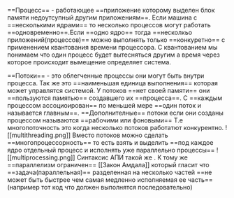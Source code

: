 ==Процесс== - работающее ==приложение которому выделен блок памяти недоутсупный другим приложениям==. Если машина с ==несколькими ядрами== то несколько процессов могут работать ==одновременно==.Если ==одно ядро== тогда ==несколкьо приложений(процессов)== можно выполнять только ==конкуретно== с применением квантования времени процессора. С квантованием мы понимаем что один процесс будет вытесняться другим а время через которое происходит вымещение определяет система.

==Потоки== - это облегченные процессы они могут быть внутри процесса. Так же это ==наименьшая единица выполнения== которая может управлятся системой. У потоков ==нет своей памяти== они ==пользуются памятью== создавшего их ==процесса==. С ==каждым процессом ассоциоирован== по меньшей мере ==один поток и называется главным==. ==Дополнителные== потоки если они созданы процессом называются ==рабочими или фоновыми==
Т.е многопоточность это когда несколько потоков работатют конкурентно.
![[multithreading.png]]
Вместо потоков можно сделать ==многопроцессорность== то есть взять и выделить ==под каждое ядро отдельный процесс и исполнять уже параллельно процессы==
![[multiprocessing.png]]
Синтаксис АПИ такой же . 
К тому же ==параллелизм ограничен==  [[Закон Амдала]] который гласит что ==задача(параллельная)== разделенная на несколько частей ==не может быть быстрее чем самая медленно исполняемая ее часть== (например тот код что должен выполнятся последовательно) 
